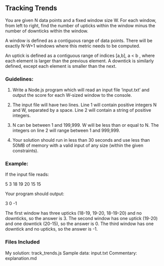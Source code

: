 ## Tracking Trends

You are given N data points and a fixed window size W. For each window, from left to right, find the number of upticks within the window minus the number of downticks within the window.

A window is defined as a contiguous range of data points. There will be exactly N-W+1 windows where this metric needs to be computed.

An uptick is defined as a contiguous range of indices [a,b], a < b , where each element is larger than the previous element. A downtick is similarly defined, except each element is smaller than the next.

### Guidelines:

1) Write a Node.js program which will read an input file ‘input.txt’ and output the score for each W-sized window to the console.

2) The input file will have two lines. Line 1 will contain positive integers N and W, separated by a space. Line 2 will contain a string of positive integers.

3) N can be between 1 and 199,999. W will be less than or equal to N. The integers on line 2 will range between 1 and 999,999.

4) Your solution should run in less than 30 seconds and use less than 50MB of memory with a valid input of any size (within the given constraints).

### Example:

If the input file reads:

5 3
18 19 20 15 15

Your program should output:

3
0
-1

The first window has three upticks (18-19, 19-20, 18-19-20) and no downticks, so the answer is 3. The second window has one uptick (19-20) and one downtick (20-15), so the answer is 0. The third window has one downtick and no upticks, so the answer is -1.

### Files Included

My solution: track_trends.js
Sample data: input.txt
Commentary: explanation.md

